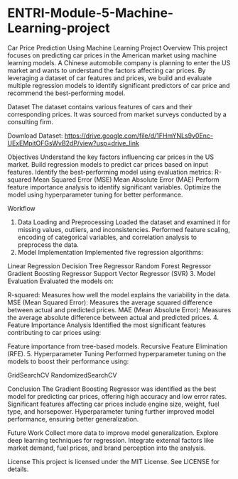 # ENTRI-Module-5-Machine-Learning-project

Car Price Prediction Using Machine Learning
Project Overview
This project focuses on predicting car prices in the American market using machine learning models. A Chinese automobile company is planning to enter the US market and wants to understand the factors affecting car prices. By leveraging a dataset of car features and prices, we build and evaluate multiple regression models to identify significant predictors of car price and recommend the best-performing model.

Dataset
The dataset contains various features of cars and their corresponding prices. It was sourced from market surveys conducted by a consulting firm.

Download Dataset: https://drive.google.com/file/d/1FHmYNLs9v0Enc-UExEMpitOFGsWvB2dP/view?usp=drive_link

Objectives
Understand the key factors influencing car prices in the US market.
Build regression models to predict car prices based on input features.
Identify the best-performing model using evaluation metrics:
R-squared
Mean Squared Error (MSE)
Mean Absolute Error (MAE)
Perform feature importance analysis to identify significant variables.
Optimize the model using hyperparameter tuning for better performance.

Workflow
1. Data Loading and Preprocessing
Loaded the dataset and examined it for missing values, outliers, and inconsistencies.
Performed feature scaling, encoding of categorical variables, and correlation analysis to preprocess the data.
2. Model Implementation
Implemented five regression algorithms:

Linear Regression
Decision Tree Regressor
Random Forest Regressor
Gradient Boosting Regressor
Support Vector Regressor (SVR)
3. Model Evaluation
Evaluated the models on:

R-squared: Measures how well the model explains the variability in the data.
MSE (Mean Squared Error): Measures the average squared difference between actual and predicted prices.
MAE (Mean Absolute Error): Measures the average absolute difference between actual and predicted prices.
4. Feature Importance Analysis
Identified the most significant features contributing to car prices using:

Feature importance from tree-based models.
Recursive Feature Elimination (RFE).
5. Hyperparameter Tuning
Performed hyperparameter tuning on the models to boost their performance using:

GridSearchCV
RandomizedSearchCV

Conclusion
The Gradient Boosting Regressor was identified as the best model for predicting car prices, offering high accuracy and low error rates.
Significant features affecting car prices include engine size, weight, fuel type, and horsepower.
Hyperparameter tuning further improved model performance, ensuring better generalization.

Future Work
Collect more data to improve model generalization.
Explore deep learning techniques for regression.
Integrate external factors like market demand, fuel prices, and brand perception into the analysis.


License
This project is licensed under the MIT License. See LICENSE for details.


